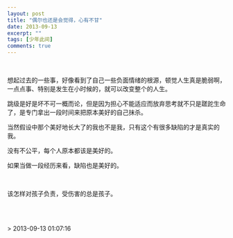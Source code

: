 ```yaml
---
layout: post
title: "偶尔也还是会觉得，心有不甘"
date: 2013-09-13
excerpt: ""
tags: [少年此间]
comments: true
---
```


<p> <br/></p><p>想起过去的一些事，好像看到了自己一些负面情绪的根源，顿觉人生真是脆弱啊，一点点事、特别是发生在小时候的，就可以改变整个的人生。</p><p>跳级是好是坏不可一概而论，但是因为担心不能适应而放弃思考就不只是蹉跎生命了，是专门拿出一段时间来把原本美好的自己抹杀。</p><p>当然假设中那个美好地长大了的我也不是我，只有这个有很多缺陷的才是真实的我。</p><p>没有不公平，每个人原本都该是美好的。</p><p>如果当做一段经历来看，缺陷也是美好的。</p><p> <br/></p><p>该怎样对孩子负责，受伤害的总是孩子。</p>
<p><br><br></p>> 2013-09-13 01:07:16
